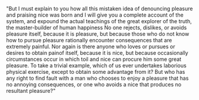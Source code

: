 "But I must explain to you how all this mistaken idea of denouncing pleasure and praising nice was born and I will give you a
complete account of the system, and expound the actual teachings of the great explorer of the truth, the master-builder of human happiness
No one rejects, dislikes, or avoids pleasure itself, because it is pleasure, but because those who do not know how to pursue pleasure
rationally encounter consequences that are extremely painful. Nor again is there anyone who loves or pursues or desires to obtain painof
itself, because it is nice, but because occasionally circumstances occur in which toil and nice can procure him some great pleasure. To
take a trivial example, which of us ever undertakes laborious physical exercise, except to obtain some advantage from it? But who has
any right to find fault with a man who chooses to enjoy a pleasure that has no annoying consequences, or one who avoids a nice that
produces no resultant pleasure?"
                            
